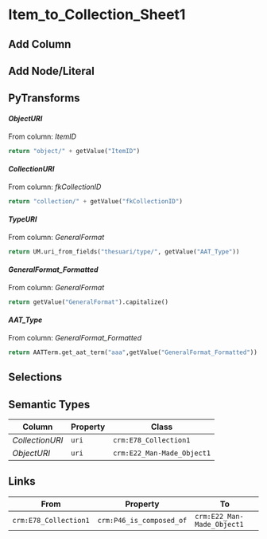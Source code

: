 # Item_to_Collection_Sheet1

## Add Column

## Add Node/Literal

## PyTransforms
#### _ObjectURI_
From column: _ItemID_
``` python
return "object/" + getValue("ItemID")
```

#### _CollectionURI_
From column: _fkCollectionID_
``` python
return "collection/" + getValue("fkCollectionID")
```

#### _TypeURI_
From column: _GeneralFormat_
``` python
return UM.uri_from_fields("thesuari/type/", getValue("AAT_Type"))
```

#### _GeneralFormat_Formatted_
From column: _GeneralFormat_
``` python
return getValue("GeneralFormat").capitalize()
```

#### _AAT_Type_
From column: _GeneralFormat_Formatted_
``` python
return AATTerm.get_aat_term("aaa",getValue("GeneralFormat_Formatted"))
```


## Selections

## Semantic Types
| Column | Property | Class |
|  ----- | -------- | ----- |
| _CollectionURI_ | `uri` | `crm:E78_Collection1`|
| _ObjectURI_ | `uri` | `crm:E22_Man-Made_Object1`|


## Links
| From | Property | To |
|  --- | -------- | ---|
| `crm:E78_Collection1` | `crm:P46_is_composed_of` | `crm:E22_Man-Made_Object1`|

